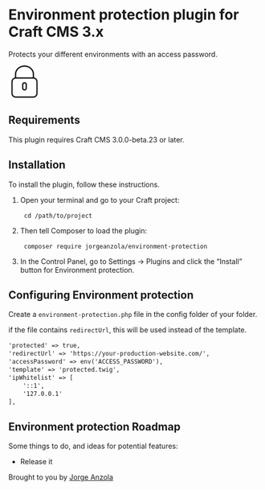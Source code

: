 # Environment protection plugin for Craft CMS 3.x

Protects your different environments with an access password.

![Screenshot](resources/img/plugin-logo.png)

## Requirements

This plugin requires Craft CMS 3.0.0-beta.23 or later.

## Installation

To install the plugin, follow these instructions.

1. Open your terminal and go to your Craft project:

        cd /path/to/project

2. Then tell Composer to load the plugin:

        composer require jorgeanzola/environment-protection

3. In the Control Panel, go to Settings → Plugins and click the “Install” button for Environment protection.

## Configuring Environment protection

Create a `environment-protection.php` file in the config folder of your folder.

if the file contains `redirectUrl`, this will be used instead of the template.

```
'protected' => true,
'redirectUrl' => 'https://your-production-website.com/',
'accessPassword' => env('ACCESS_PASSWORD'),
'template' => 'protected.twig',
'ipWhitelist' => [
	'::1',
	'127.0.0.1'
],
```

## Environment protection Roadmap

Some things to do, and ideas for potential features:

* Release it

Brought to you by [Jorge Anzola](github.com/jorgeanzola)

